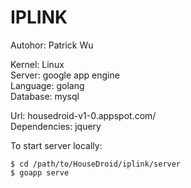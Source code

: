 IPLINK
======

Autohor: Patrick Wu

Kernel: Linux<br>
Server: google app engine<br>
Language: golang<br>
Database: mysql

Url: housedroid-v1-0.appspot.com/<br>
Dependencies: jquery

To start server locally:

	$ cd /path/to/HouseDroid/iplink/server
	$ goapp serve

